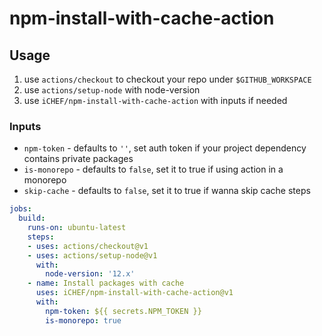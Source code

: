 # npm-install-with-cache-action

## Usage

1. use `actions/checkout` to checkout your repo under `$GITHUB_WORKSPACE`
2. use `actions/setup-node` with node-version
3. use `iCHEF/npm-install-with-cache-action` with inputs if needed

### Inputs

- `npm-token` - defaults to `''`, set auth token if your project dependency contains private packages
- `is-monorepo` - defaults to `false`, set it to true if using action in a monorepo
- `skip-cache` - defaults to `false`, set it to true if wanna skip cache steps

```yml
jobs:
  build:
    runs-on: ubuntu-latest
    steps:
    - uses: actions/checkout@v1
    - uses: actions/setup-node@v1
      with:
        node-version: '12.x'
    - name: Install packages with cache
      uses: iCHEF/npm-install-with-cache-action@v1
      with:
        npm-token: ${{ secrets.NPM_TOKEN }}
        is-monorepo: true
```
